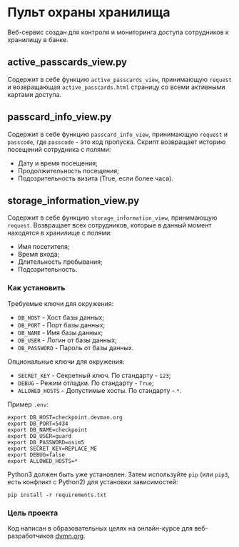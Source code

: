 # Пульт охраны хранилища

Веб-сервис создан для контроля и мониторинга доступа сотрудников к хранилищу в банке.

## active_passcards_view.py

Содержит в себе функцию `active_passcards_view`, принимающую `request` и возвращающая `active_passcards.html` страницу со всеми активными картами доступа.

## passcard_info_view.py

Содержит в себе функцию `passcard_info_view`, принимающую `request` и `passcode`, где `passcode` - это код пропуска. Скрипт возвращает историю посещений сотрудника с полями:

- Дату и время посещения;
- Продолжительность посещения;
- Подозрительность визита (True, если более часа).

## storage_information_view.py

Содержит в себе функцию `storage_information_view`, принимающую `request`. Возвращает всех сотрудников, которые в данный момент находятся в хранилище с полями:

- Имя посетителя;
- Время входа;
- Длительность пребывания;
- Подозрительность.

### Как установить

Требуемые ключи для окружения:
- `DB_HOST` - Хост базы данных;
- `DB_PORT` - Порт базы данных;
- `DB_NAME` - Имя базы данных;
- `DB_USER` - Логин от базы данных;
- `DB_PASSWORD` - Пароль от базы данных.

Опциональные ключи для окружения:
- `SECRET_KEY` - Секретный ключ. По стандарту - `123`;
- `DEBUG` - Режим отладки. По стандарту - `True`;
- `ALLOWED_HOSTS` - Допустимые хосты. По стандарту - `*`.

Пример `.env`:

```
export DB_HOST=checkpoint.devman.org
export DB_PORT=5434
export DB_NAME=checkpoint
export DB_USER=guard
export DB_PASSWORD=osim5
export SECRET_KEY=REPLACE_ME
export DEBUG=false
export ALLOWED_HOSTS=*
```

Python3 должен быть уже установлен. 
Затем используйте `pip` (или `pip3`, есть конфликт с Python2) для установки зависимостей:
```
pip install -r requirements.txt
```

### Цель проекта

Код написан в образовательных целях на онлайн-курсе для веб-разработчиков [dvmn.org](https://dvmn.org/).
